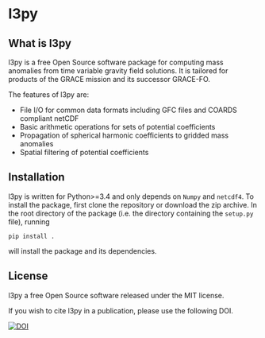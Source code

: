 
l3py
====

What is l3py
------------

l3py is a free Open Source software package for computing mass anomalies from
time variable gravity field solutions. It is tailored for products of the GRACE
mission and its successor GRACE-FO.

The features of l3py are:

 * File I/O for common data formats including GFC files and COARDS compliant netCDF
 * Basic arithmetic operations for sets of potential coefficients
 * Propagation of spherical harmonic coefficients to gridded mass anomalies
 * Spatial filtering of potential coefficients

Installation
------------

l3py is written for Python>=3.4 and only depends on `Numpy` and `netcdf4`. To install
the package, first clone the repository or download the zip archive. In the root directory
of the package (i.e. the directory containing the ``setup.py`` file), running

    pip install .

will install the package and its dependencies.

License
-------

l3py a free Open Source software released under the MIT license.

If you wish to cite l3py in a publication, please use the following DOI.

[![DOI](https://zenodo.org/badge/151739427.svg)](https://zenodo.org/badge/latestdoi/151739427)
